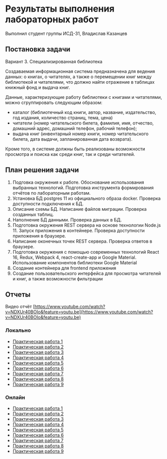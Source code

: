 # Результаты выполнения лабораторных работ
Выполнил студент группы ИСД-31, Владислав Казанцев

## Постановка задачи
Вариант 3. Специализированная библиотека

Создаваемая информационная система предназначена для ведения данных:
о книгах, о читателях, а также о перемещении книг между библиотекой и читателями, что должно найти отражение в таблицах книжный фонд и выдача книг.

Данные, характеризующие работу библиотеки с книгами и читателями, можно сгруппировать следующим образом:
* каталог (библиотечный код книги, автор, название, издательство, год издания, количество страниц, тема, цена)
* читатели (номер читательского билета, фамилия, имя, отчество, домашний адрес, домашний телефон, рабочий телефон);
* выдача книг (инвентарный номер книги, номер читательского билета, дата выдачи, запланированная дата возврата).

Кроме того, в системе должны быть реализованы возможности просмотра и поиска как среди книг, так и среди читателей.


## План решения задачи
1. Подговка окружения к работе. Обоснование использования выбранных технологий. Подготовка инструмента формирования отчётов по лабораторным работам.
2. Установка БД postgres 11 из официального образа docker. Проверка доступности подключения к БД.
3. Описание схемы БД. Написание файлов миграции. Проверка созданных таблиц.
4. Наполнение БД данными. Проверка данных в БД.
5. Подготовка окружения REST сервера на основе технологии Node.js 11. Запуск приложения в контейнере. Проверка доступности приложения в браузере.
6. Написание оконечных точек REST сервера. Проверка ответов в браузере.
7. Подготовка окружения с помощью современных технологий React 16, Redux, Webpack 4, react-create-app и Google Material. Использование компонентов библиотеки Google Material
8. Создание контейнера для frontend приложения
9. Создание пользовательского интерфейса для просмотра читателей и книг, а также возможности фильтрации

## Отчеты
Видео отчёт [https://www.youtube.com/watch?v=NDXUr40BOIo&feature=youtu.be](https://www.youtube.com/watch?v=NDXUr40BOIo&feature=youtu.be)

### Локально
* [Практическая работа 1](lab1.html)
* [Практическая работа 2](lab2.html)
* [Практическая работа 3](lab3.html)
* [Практическая работа 4](lab4.html)
* [Практическая работа 5](lab5.html)
* [Практическая работа 6](lab6.html)
* [Практическая работа 7](lab7.html)
* [Практическая работа 8](lab8.html)
* [Практическая работа 9](lab9.html)

### Онлайн
* [Практическая работа 1](https://github.com/specialistvlad/dut-db-organization-and-knowledges/blob/master/results/lab1.md)
* [Практическая работа 2](https://github.com/specialistvlad/dut-db-organization-and-knowledges/blob/master/results/lab2.md)
* [Практическая работа 3](https://github.com/specialistvlad/dut-db-organization-and-knowledges/blob/master/results/lab3.md)
* [Практическая работа 4](https://github.com/specialistvlad/dut-db-organization-and-knowledges/blob/master/results/lab4.md)
* [Практическая работа 5](https://github.com/specialistvlad/dut-db-organization-and-knowledges/blob/master/results/lab5.md)
* [Практическая работа 6](https://github.com/specialistvlad/dut-db-organization-and-knowledges/blob/master/results/lab6.md)
* [Практическая работа 7](https://github.com/specialistvlad/dut-db-organization-and-knowledges/blob/master/results/lab7.md)
* [Практическая работа 8](https://github.com/specialistvlad/dut-db-organization-and-knowledges/blob/master/results/lab8.md)
* [Практическая работа 9](https://github.com/specialistvlad/dut-db-organization-and-knowledges/blob/master/results/lab9.md)
